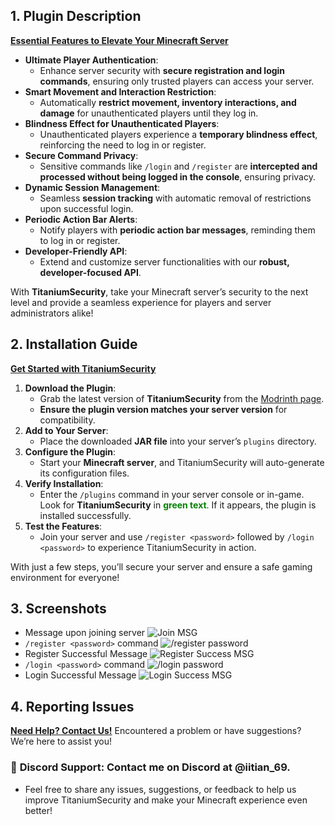 ## **1. Plugin Description**
**<ins>Essential Features to Elevate Your Minecraft Server<ins>**
- **Ultimate Player Authentication**:
   - Enhance server security with **secure registration and login commands**, ensuring only trusted players can access your server.
- **Smart Movement and Interaction Restriction**:
   - Automatically **restrict movement, inventory interactions, and damage** for unauthenticated players until they log in.
- **Blindness Effect for Unauthenticated Players**:
   - Unauthenticated players experience a **temporary blindness effect**, reinforcing the need to log in or register.
- **Secure Command Privacy**:
   - Sensitive commands like `/login` and `/register` are **intercepted and processed without being logged in the console**, ensuring privacy.
- **Dynamic Session Management**:
   - Seamless **session tracking** with automatic removal of restrictions upon successful login.
- **Periodic Action Bar Alerts**:
   - Notify players with **periodic action bar messages**, reminding them to log in or register.
- **Developer-Friendly API**:
   - Extend and customize server functionalities with our **robust, developer-focused API**.

With **TitaniumSecurity**, take your Minecraft server’s security to the next level and provide a seamless experience for players and server administrators alike!

## **2. Installation Guide**
**<ins>Get Started with TitaniumSecurity<ins>**
1. **Download the Plugin**:
   - Grab the latest version of **TitaniumSecurity** from the [Modrinth page](https://modrinth.com/plugin/titaniumsecurity).
   - **Ensure the plugin version matches your server version** for compatibility.
2. **Add to Your Server**:
   - Place the downloaded **JAR file** into your server’s `plugins` directory.
3. **Configure the Plugin**:
   - Start your **Minecraft server**, and TitaniumSecurity will auto-generate its configuration files.
4. **Verify Installation**:
   - Enter the `/plugins` command in your server console or in-game. Look for **TitaniumSecurity** in **<span style="color: green;">green text</span>**. If it appears, the plugin is installed successfully.
5. **Test the Features**:
   - Join your server and use `/register <password>` followed by `/login <password>` to experience TitaniumSecurity in action.

With just a few steps, you’ll secure your server and ensure a safe gaming environment for everyone!

## **3. Screenshots**
- Message upon joining server
  ![Join MSG](https://cdn.modrinth.com/data/cached_images/ae2d35c3f64b04afabb474f1c563b47d91f7d83c.jpeg)
- ``/register <password>`` command
  ![/register password](https://cdn.modrinth.com/data/cached_images/d7536aeb783895c02408e010c91b5ec99e5c0762.jpeg)
- Register Successful Message
  ![Register Success MSG](https://cdn.modrinth.com/data/cached_images/5faf19663f2a91aed62dba474775177c857a69f2.jpeg)
- ``/login <password>`` command
  ![/login password](https://cdn.modrinth.com/data/cached_images/17f442ce96955033c10c31b1072a0605070a4ac1.jpeg)
- Login Successful Message
  ![Login Success MSG](https://cdn.modrinth.com/data/cached_images/233898493548208f81be3eb70689280326c247e9.jpeg)
  
## **4. Reporting Issues**
**<ins>Need Help? Contact Us!<ins>**
Encountered a problem or have suggestions? We’re here to assist you!
### 📧 **Discord Support**: Contact me on Discord at **@iitian_69**.
- Feel free to share any issues, suggestions, or feedback to help us improve TitaniumSecurity and make your Minecraft experience even better!
